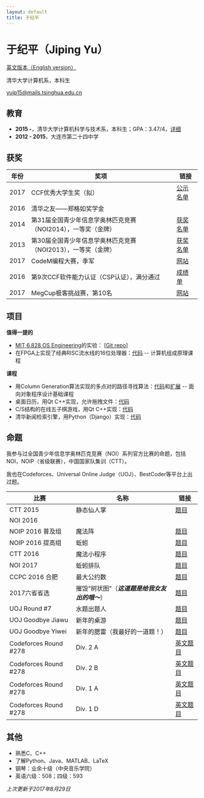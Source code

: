 ```yaml
---
layout: default
title: 于纪平
---
```


# 于纪平（Jiping Yu）

[英文版本（English version）](/en)

清华大学计算机系，本科生

[yujp15@mails.tsinghua.edu.cn](mailto:yujp15@mails.tsinghua.edu.cn)

## 教育
 
* **2015 -**，清华大学计算机科学与技术系，本科生；GPA：3.47/4，[详细](courses.html)
* **2012 - 2015**，大连市第二十四中学

## 获奖

|年份|奖项|链接|
|-|-|-|
|2017|CCF优秀大学生奖（拟）|[公示名单](http://www.ccf.org.cn/c/2017-07-31/602612.shtml)|
|2016|清华之友——郑格如奖学金||
|2014|第31届全国青少年信息学奥林匹克竞赛（NOI2014），一等奖（金牌）|[获奖名单](http://download.noi.cn/T/2014/NOI2014huojiangzhengshi.htm)|
|2013|第30届全国青少年信息学奥林匹克竞赛（NOI2013），一等奖（金牌）|[获奖名单](http://history.ccf.org.cn/resources/1190201776262/noi/CCFNOI2013huojiangmingdan2013-07-25-05_01_17.htm)|
|2017|CodeM编程大赛，季军|[网站](http://codem.meituan.com/)|
|2016|第9次CCF软件能力认证（CSP认证），满分通过|[成绩单](http://cspro.org/lead/dformsys/application/ccf/pdf/201608107644.pdf)|
|2017|MegCup极客挑战赛，第10名|[网站](https://2017.megcup.com/)|

## 项目

**值得一提的**

* [MIT 6.828 OS Engineering](https://pdos.csail.mit.edu/6.828/2016/)的实验： [[Git repo](https://github.com/saffahyjp/6.828)]
* 在FPGA上实现了经典RISC流水线的16位处理器：[代码](https://github.com/saffahyjp/display/tree/master/cpu) -- 计算机组成原理课程

**课程**

* 用Column Generation算法实现的多点对的路径寻找算法：[代码](https://github.com/saffahyjp/display/tree/master/mulpath)和[扩展](https://github.com/saffahyjp/display/tree/master/mulpath_large) -- 面向对象程序设计基础课程
* 桌面日历，用Qt C++实现，允许拖拽文件：[代码](https://github.com/saffahyjp/display/tree/master/calendar)
* C/S结构的在线五子棋游戏，用Qt C++实现：[代码](https://github.com/saffahyjp/display/tree/master/gobang_net)
* 清华新闻检索引擎，用Python（Django）实现：[代码](https://github.com/saffahyjp/display/tree/master/news_search)

## 命题

我参与过全国青少年信息学奥林匹克竞赛（NOI）系列官方比赛的命题，包括NOI，NOIP（省级联赛），中国国家队集训（CTT）。

我也在Codeforces、Universal Online Judge（UOJ）、BestCoder等平台上出过题。

|比赛|名称|链接|
|-|-|-|
|CTT 2015|静态仙人掌|[题目](http://uoj.ac/problem/158)|
|NOI 2016|||
|NOIP 2016 普及组|魔法阵|[题目](https://www.luogu.org/problem/show?pid=2119)|
|NOIP 2016 提高组|蚯蚓|[题目](http://uoj.ac/problem/264)|
|CTT 2016|魔法小程序|[题目](http://uoj.ac/problem/267)|
|NOI 2017|蚯蚓排队|[题目](http://uoj.ac/problem/315)|
|CCPC 2016 合肥|最大公约数|[题目](http://acm.hdu.edu.cn/showproblem.php?pid=5970)|
|2017六省省选|摧毁“树状图”（***这道题是给我女友出的哦～***）|[题目](https://loj.ac/problem/2144)|
|UOJ Round #7|水题出题人|[题目](http://uoj.ac/problem/83)|
|UOJ Goodbye Jiawu|新年的桌游|[题目](http://uoj.ac/problem/68)|
|UOJ Goodbye Yiwei|新年的腮雷（我最好的一道题！）|[题目](http://uoj.ac/problem/177)|
|Codeforces Round #278|Div. 2 A|[英文题目](http://codeforces.com/contest/488/problem/A)|
|Codeforces Round #278|Div. 2 B|[英文题目](http://codeforces.com/contest/488/problem/B)|
|Codeforces Round #278|Div. 1 A|[英文题目](http://codeforces.com/contest/487/problem/A)|
|Codeforces Round #278|Div. 1 D|[英文题目](http://codeforces.com/contest/487/problem/D)|

## 其他

* 熟悉C、C++
* 了解Python、Java、MATLAB、LaTeX
* 钢琴：业余十级（中央音乐学院）
* 英语六级：508；四级：593

*上次更新于2017年8月29日*
